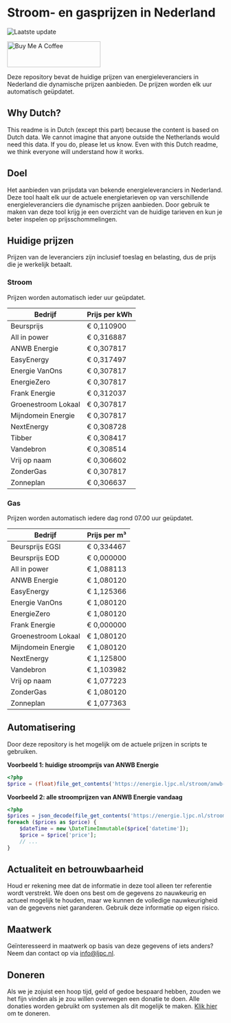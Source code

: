 # Stroom- en gasprijzen in Nederland

![Laatste update](https://img.shields.io/badge/laatste%20update-2023--09--09%2022%3A00%20CET-brightgreen)

<a href="https://www.buymeacoffee.com/Lars-" target="_blank"><img src="https://cdn.buymeacoffee.com/buttons/v2/default-orange.png" alt="Buy Me A Coffee" height="60" style="height: 60px !important;width: 217px !important;" ></a>

Deze repository bevat de huidige prijzen van energieleveranciers in Nederland die dynamische prijzen aanbieden. De prijzen worden elk uur automatisch geüpdatet.

## Why Dutch?

This readme is in Dutch (except this part) because the content is based on Dutch data. We cannot imagine that anyone outside the Netherlands would need this data. If you do, please let us know. Even with this Dutch readme, we think
everyone will understand how it works.

## Doel

Het aanbieden van prijsdata van bekende energieleveranciers in Nederland. Deze tool haalt elk uur de actuele energietarieven op van verschillende energieleveranciers die dynamische prijzen aanbieden. Door gebruik te maken van deze tool
krijg je een overzicht van de huidige tarieven en kun je beter inspelen op prijsschommelingen.

## Huidige prijzen

Prijzen van de leveranciers zijn inclusief toeslag en belasting, dus de prijs die je werkelijk betaalt.

### Stroom

Prijzen worden automatisch ieder uur geüpdatet.

 Bedrijf | Prijs per kWh 
---------|---------------
Beursprijs | € 0,110900
All in power | € 0,316887
ANWB Energie | € 0,307817
EasyEnergy | € 0,317497
Energie VanOns | € 0,307817
EnergieZero | € 0,307817
Frank Energie | € 0,312037
Groenestroom Lokaal | € 0,307817
Mijndomein Energie | € 0,307817
NextEnergy | € 0,308728
Tibber | € 0,308417
Vandebron | € 0,308514
Vrij op naam | € 0,306602
ZonderGas | € 0,307817
Zonneplan | € 0,306637


### Gas

Prijzen worden automatisch iedere dag rond 07.00 uur geüpdatet.

 Bedrijf | Prijs per m³ 
---------|--------------
Beursprijs EGSI | € 0,334467
Beursprijs EOD | € 0,000000
All in power | € 1,088113
ANWB Energie | € 1,080120
EasyEnergy | € 1,125366
Energie VanOns | € 1,080120
EnergieZero | € 1,080120
Frank Energie | € 0,000000
Groenestroom Lokaal | € 1,080120
Mijndomein Energie | € 1,080120
NextEnergy | € 1,125800
Vandebron | € 1,103982
Vrij op naam | € 1,077223
ZonderGas | € 1,080120
Zonneplan | € 1,077363


## Automatisering

Door deze repository is het mogelijk om de actuele prijzen in scripts te gebruiken.

**Voorbeeld 1: huidige stroomprijs van ANWB Energie**

```php
<?php
$price = (float)file_get_contents('https://energie.ljpc.nl/stroom/anwb-energie-nu.txt');

```

**Voorbeeld 2: alle stroomprijzen van ANWB Energie vandaag**

```php
<?php
$prices = json_decode(file_get_contents('https://energie.ljpc.nl/stroom/all-in-power-vandaag.json'),true);
foreach ($prices as $price) {
    $dateTime = new \DateTimeImmutable($price['datetime']);
    $price = $price['price'];
    // ...
}
```

## Actualiteit en betrouwbaarheid

Houd er rekening mee dat de informatie in deze tool alleen ter referentie wordt verstrekt. We doen ons best om de gegevens zo nauwkeurig en actueel mogelijk te houden, maar we kunnen de volledige nauwkeurigheid van de gegevens niet
garanderen. Gebruik deze informatie op eigen risico.

## Maatwerk

Geïnteresseerd in maatwerk op basis van deze gegevens of iets anders? Neem dan contact op
via [info@ljpc.nl](mailto:info@ljpc.nl?subject=Energie%20prijzen).

## Doneren

Als we je zojuist een hoop tijd, geld of gedoe bespaard hebben, zouden we het fijn vinden als je zou willen overwegen een
donatie te doen. Alle donaties worden gebruikt om systemen als dit mogelijk te
maken. [Klik hier](https://www.buymeacoffee.com/Lars-) om te doneren.
